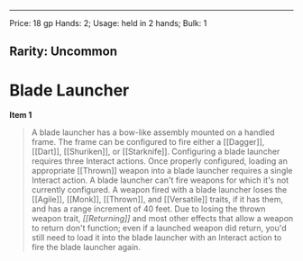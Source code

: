 
---
Price: 18 gp
Hands: 2;
Usage: held in 2 hands;
Bulk: 1

Rarity: Uncommon
---

# Blade Launcher

**Item 1**

> A blade launcher has a bow-like assembly mounted on a handled frame. The frame can be configured to fire either a [[Dagger]], [[Dart]], [[Shuriken]], or [[Starknife]]. Configuring a blade launcher requires three Interact actions. Once properly configured, loading an appropriate [[Thrown]] weapon into a blade launcher requires a single Interact action. A blade launcher can't fire weapons for which it's not currently configured. A weapon fired with a blade launcher loses the [[Agile]], [[Monk]], [[Thrown]], and [[Versatile]] traits, if it has them, and has a range increment of 40 feet. Due to losing the thrown weapon trait, *[[Returning]]* and most other effects that allow a weapon to return don't function; even if a launched weapon did return, you'd still need to load it into the blade launcher with an Interact action to fire the blade launcher again.
